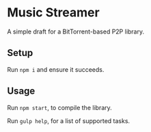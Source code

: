 # Music Streamer

A simple draft for a BitTorrent-based P2P library.

## Setup

Run `npm i` and ensure it succeeds.

## Usage

Run `npm start`, to compile the library.

Run `gulp help`, for a list of supported tasks.
